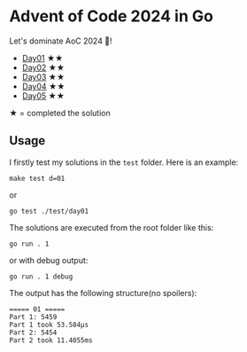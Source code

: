 # Advent of Code 2024 in Go

Let's dominate AoC 2024 🎄!

- [Day01](./solution/day01/main.go) ★★
- [Day02](./solution/day02/main.go) ★★
- [Day03](./solution/day03/main.go) ★★
- [Day04](./solution/day04/main.go) ★★
- [Day05](./solution/day05/main.go) ★★

★ = completed the solution

## Usage

I firstly test my solutions in the `test` folder. Here is an example:

```shell
make test d=01
```

or

```shell
go test ./test/day01
```

The solutions are executed from the root folder like this:

```shell
go run . 1
```

or with debug output:

```shell
go run . 1 debug
```

The output has the following structure(no spoilers):

```
===== 01 =====
Part 1: 5459
Part 1 took 53.584µs
Part 2: 5454
Part 2 took 11.4055ms
```

